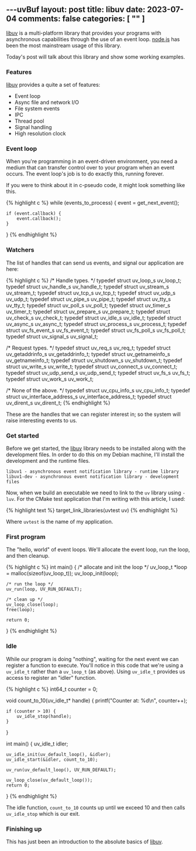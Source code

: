 ---uvBuf
layout: post
title: libuv
date: 2023-07-04
comments: false
categories: [ "" ]
---

[libuv](https://github.com/libuv/libuv) is a multi-platform library that provides your
programs with asynchronous capabilities through the use of an event loop. [node.js](https://nodejs.org/en) has been the most mainstream usage of this library.

Today's post will talk about this library and show some working examples.

### Features

[libuv](https://github.com/libuv/libuv) provides a quite a set of features:

* Event loop
* Async file and network I/O
* File system events
* IPC
* Thread pool
* Signal handling
* High resolution clock

### Event loop

When you're programming in an event-driven environment, you need a medium that can transfer control over to your program when an event occurs. The event loop's job is to do exactly this, running forever.

If you were to think about it in c-pseudo code, it might look something like this.

{% highlight c %}
while (events_to_process) {
    event = get_next_event();
    
    if (event.callback) {
        event.callback();
    }
}
{% endhighlight %}

### Watchers

The list of handles that can send us events, and signal our application are here:

{% highlight c %}
/* Handle types. */
typedef struct uv_loop_s uv_loop_t;
typedef struct uv_handle_s uv_handle_t;
typedef struct uv_stream_s uv_stream_t;
typedef struct uv_tcp_s uv_tcp_t;
typedef struct uv_udp_s uv_udp_t;
typedef struct uv_pipe_s uv_pipe_t;
typedef struct uv_tty_s uv_tty_t;
typedef struct uv_poll_s uv_poll_t;
typedef struct uv_timer_s uv_timer_t;
typedef struct uv_prepare_s uv_prepare_t;
typedef struct uv_check_s uv_check_t;
typedef struct uv_idle_s uv_idle_t;
typedef struct uv_async_s uv_async_t;
typedef struct uv_process_s uv_process_t;
typedef struct uv_fs_event_s uv_fs_event_t;
typedef struct uv_fs_poll_s uv_fs_poll_t;
typedef struct uv_signal_s uv_signal_t;

/* Request types. */
typedef struct uv_req_s uv_req_t;
typedef struct uv_getaddrinfo_s uv_getaddrinfo_t;
typedef struct uv_getnameinfo_s uv_getnameinfo_t;
typedef struct uv_shutdown_s uv_shutdown_t;
typedef struct uv_write_s uv_write_t;
typedef struct uv_connect_s uv_connect_t;
typedef struct uv_udp_send_s uv_udp_send_t;
typedef struct uv_fs_s uv_fs_t;
typedef struct uv_work_s uv_work_t;

/* None of the above. */
typedef struct uv_cpu_info_s uv_cpu_info_t;
typedef struct uv_interface_address_s uv_interface_address_t;
typedef struct uv_dirent_s uv_dirent_t;
{% endhighlight %}

These are the handles that we can register interest in; so the system will raise interesting events to us.
 
### Get started

Before we get started, the [libuv](https://github.com/libuv/libuv) library needs to be installed along with the development files. In order to do this on my Debian machine, I'll install the development and the runtime files.

```
libuv1 - asynchronous event notification library - runtime library
libuv1-dev - asynchronous event notification library - development files
```

Now, when we build an executable we need to link to the `uv` library using `-luv`. For the CMake test application that I'm writing with this article, I used:

{% highlight text %}
target_link_libraries(uvtest uv)
{% endhighlight %}

Where `uvtest` is the name of my application.

### First program

The "hello, world" of event loops. We'll allocate the event loop, run the loop, and then cleanup.

{% highlight c %}
int main() {
    /* allocate and init the loop */
    uv_loop_t *loop = malloc(sizeof(uv_loop_t));
    uv_loop_init(loop);

    /* run the loop */
    uv_run(loop, UV_RUN_DEFAULT);

    /* clean up */
    uv_loop_close(loop);
    free(loop);
    
    return 0;
}
{% endhighlight %}

### Idle

While our program is doing "nothing", waiting for the next event we can register a function to execute. You'll notice in this code that we're using a `uv_idle_t` rather than a `uv_loop_t` (as above). Using `uv_idle_t` provides us access to register an "idler" function.

{% highlight c %}
int64_t counter = 0;

void count_to_10(uv_idle_t* handle) {
    printf("Counter at: %d\n", counter++);

    if (counter > 10) {
        uv_idle_stop(handle);
    }
}

int main() {
    uv_idle_t idler;

    uv_idle_init(uv_default_loop(), &idler);
    uv_idle_start(&idler, count_to_10);

    uv_run(uv_default_loop(), UV_RUN_DEFAULT);

    uv_loop_close(uv_default_loop());
    return 0;
}
{% endhighlight %}

The idle function, `count_to_10` counts up until we exceed 10 and then calls `uv_idle_stop` which is our exit.

### Finishing up

This has just been an introduction to the absolute basics of [libuv](https://github.com/libuv/libuv).
